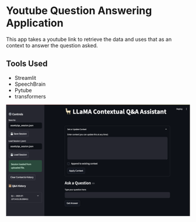 # Youtube Question Answering Application

This app takes a youtube link to retrieve the data and uses that as an context to answer the question asked.

## Tools Used

* Streamlit
* SpeechBrain
* Pytube
* transformers

![Sample User Interface](assets/images/Sample_UI.png)


